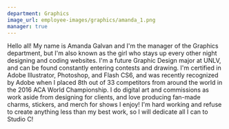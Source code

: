 ```yaml
---
department: Graphics
image_url: employee-images/graphics/amanda_1.png
manager: true
---
```

Hello all! My name is Amanda Galvan and I'm the manager of the Graphics department, but I'm also known as the girl who stays up every other night designing and coding websites. I'm a future Graphic Design major at UNLV, and can be found constantly entering contests and drawing. I'm certified in Adobe Illustrator, Photoshop, and Flash CS6, and was recently recognized by Adobe when I placed 8th out of 33 competitors from around the world in the 2016 ACA World Championship. I do digital art and commissions as work aside from designing for clients, and love producing fan-made charms, stickers, and merch for shows I enjoy! I'm hard working and refuse to create anything less than my best work, so I will dedicate all I can to Studio C!
